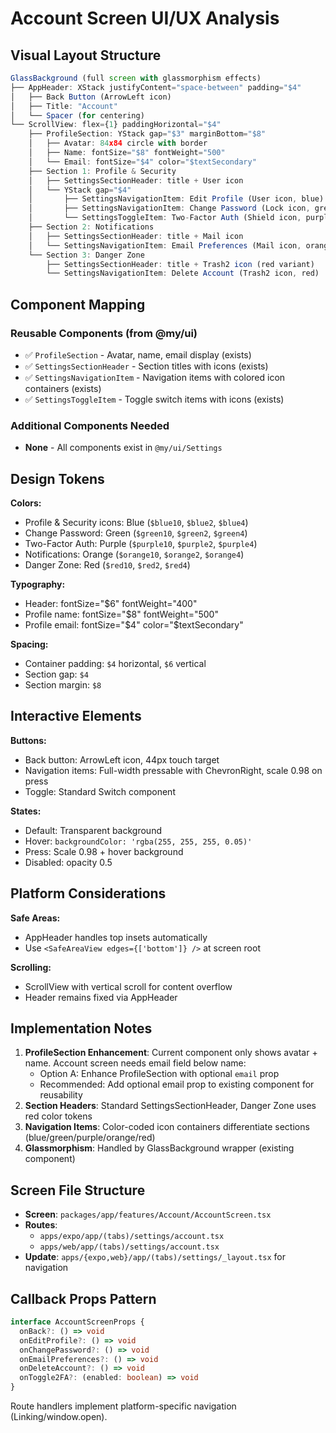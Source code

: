# Account Screen UI/UX Analysis

## Visual Layout Structure

```typescript
GlassBackground (full screen with glassmorphism effects)
├── AppHeader: XStack justifyContent="space-between" padding="$4"
│   ├── Back Button (ArrowLeft icon)
│   ├── Title: "Account"
│   └── Spacer (for centering)
└── ScrollView: flex={1} paddingHorizontal="$4"
    ├── ProfileSection: YStack gap="$3" marginBottom="$8"
    │   ├── Avatar: 84x84 circle with border
    │   ├── Name: fontSize="$8" fontWeight="500"
    │   └── Email: fontSize="$4" color="$textSecondary"
    ├── Section 1: Profile & Security
    │   ├── SettingsSectionHeader: title + User icon
    │   └── YStack gap="$4"
    │       ├── SettingsNavigationItem: Edit Profile (User icon, blue)
    │       ├── SettingsNavigationItem: Change Password (Lock icon, green)
    │       └── SettingsToggleItem: Two-Factor Auth (Shield icon, purple)
    ├── Section 2: Notifications
    │   ├── SettingsSectionHeader: title + Mail icon
    │   └── SettingsNavigationItem: Email Preferences (Mail icon, orange)
    └── Section 3: Danger Zone
        ├── SettingsSectionHeader: title + Trash2 icon (red variant)
        └── SettingsNavigationItem: Delete Account (Trash2 icon, red)
```

## Component Mapping

### Reusable Components (from @my/ui)
- ✅ `ProfileSection` - Avatar, name, email display (exists)
- ✅ `SettingsSectionHeader` - Section titles with icons (exists)
- ✅ `SettingsNavigationItem` - Navigation items with colored icon containers (exists)
- ✅ `SettingsToggleItem` - Toggle switch items with icons (exists)

### Additional Components Needed
- **None** - All components exist in `@my/ui/Settings`

## Design Tokens

**Colors:**
- Profile & Security icons: Blue (`$blue10`, `$blue2`, `$blue4`)
- Change Password: Green (`$green10`, `$green2`, `$green4`)
- Two-Factor Auth: Purple (`$purple10`, `$purple2`, `$purple4`)
- Notifications: Orange (`$orange10`, `$orange2`, `$orange4`)
- Danger Zone: Red (`$red10`, `$red2`, `$red4`)

**Typography:**
- Header: fontSize="$6" fontWeight="400"
- Profile name: fontSize="$8" fontWeight="500"
- Profile email: fontSize="$4" color="$textSecondary"

**Spacing:**
- Container padding: `$4` horizontal, `$6` vertical
- Section gap: `$4`
- Section margin: `$8`

## Interactive Elements

**Buttons:**
- Back button: ArrowLeft icon, 44px touch target
- Navigation items: Full-width pressable with ChevronRight, scale 0.98 on press
- Toggle: Standard Switch component

**States:**
- Default: Transparent background
- Hover: `backgroundColor: 'rgba(255, 255, 255, 0.05)'`
- Press: Scale 0.98 + hover background
- Disabled: opacity 0.5

## Platform Considerations

**Safe Areas:**
- AppHeader handles top insets automatically
- Use `<SafeAreaView edges={['bottom']} />` at screen root

**Scrolling:**
- ScrollView with vertical scroll for content overflow
- Header remains fixed via AppHeader

## Implementation Notes

1. **ProfileSection Enhancement**: Current component only shows avatar + name. Account screen needs email field below name:
   - Option A: Enhance ProfileSection with optional `email` prop
   - Recommended: Add optional email prop to existing component for reusability
2. **Section Headers**: Standard SettingsSectionHeader, Danger Zone uses red color tokens
3. **Navigation Items**: Color-coded icon containers differentiate sections (blue/green/purple/orange/red)
4. **Glassmorphism**: Handled by GlassBackground wrapper (existing component)

## Screen File Structure

- **Screen**: `packages/app/features/Account/AccountScreen.tsx`
- **Routes**: 
  - `apps/expo/app/(tabs)/settings/account.tsx`
  - `apps/web/app/(tabs)/settings/account.tsx`
- **Update**: `apps/{expo,web}/app/(tabs)/settings/_layout.tsx` for navigation

## Callback Props Pattern

```typescript
interface AccountScreenProps {
  onBack?: () => void
  onEditProfile?: () => void
  onChangePassword?: () => void
  onEmailPreferences?: () => void
  onDeleteAccount?: () => void
  onToggle2FA?: (enabled: boolean) => void
}
```

Route handlers implement platform-specific navigation (Linking/window.open).

